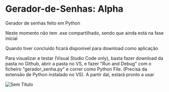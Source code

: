 # Gerador-de-Senhas: Alpha
Gerador de senhas feito em Python

Neste momento não tem .exe compartilhado, sendo que ainda está na fase inicial

Quando tiver concluido ficará disponivel para download como aplicação

Para visualizar e testar (Visual Studio Code only), basta fazer download da pasta no Github, abrir a pasta no VS, e fazer "Run and Debug" com o ficheiro "gerador_senha.py" e correr como Python File. (Precisa da extensão de Python instalado no VS). A partir daí, estará pronto a usar


![Sem Título](https://github.com/user-attachments/assets/25a23e11-4ef1-4a0f-94e4-e5c48e6b37a1)
